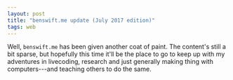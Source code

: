 ```yaml
---
layout: post
title: "benswift.me update (July 2017 edition)"
tags: web
---
```


Well, `benswift.me` has been given another coat of paint. The content's still a
bit sparse, but hopefully this time it'll be the place to go to keep up with my
adventures in livecoding, research and just generally making thing with
computers---and teaching others to do the same.
